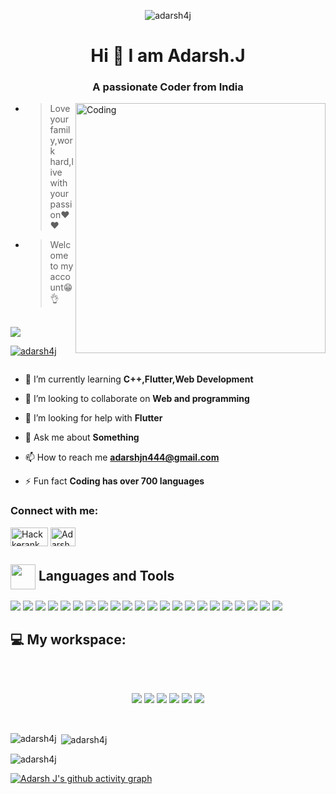 <p align="center"> <img src="https://media.tenor.com/_i9AUV0dv_0AAAAC/welcome-banner.gif" alt="adarsh4j" /> </p>
<h1 align="center">Hi 👋 I am Adarsh.J</h1>
<h3 align="center">A passionate Coder from India</h3>
<img align="right" alt="Coding" width="400" src="https://miro.medium.com/v2/resize:fit:1100/0*7Q3yvSIv_t0ioJ-Z.gif">


- > Love your family,work hard,live with your passion❤️❤️

- > Welcome to my account😁👌 

<br/>

<img src="https://readme-typing-svg.herokuapp.com?font=Algerians&color=000000&width=500&lines=I+am+an+Enthusiastic+Developer+and+an+Engineer....">

<p align="left"> <a href="https://github.com/ryo-ma/github-profile-trophy"><img src="https://github-profile-trophy.vercel.app/?username=adarsh4j" alt="adarsh4j" /></a> </p>

<p align="left"> <a href="https://twitter.com/" target="blank"><img src="https://img.shields.io/twitter/follow/?logo=twitter&style=for-the-badge" alt="" /></a> </p>



- 🌱 I’m currently learning **C++,Flutter,Web Development**

- 👯 I’m looking to collaborate on **Web and programming**

- 🤝 I’m looking for help with **Flutter**

- 💬 Ask me about **Something**

- 📫 How to reach me **adarshjn444@gmail.com**

- ⚡ Fun fact ****Coding has over 700 languages****

<h3 align="left">Connect with me:</h3>
<p align="left">
<a href="https://www.hackerrank.com/adarsh6282330338" target="Hackerrank"><img align="center" src="https://img.shields.io/badge/-Hackerrank-2EC866?style=for-the-badge&logo=HackerRank&logoColor=white" alt="Hackkerank" height="30" width="60" /></a>
 <a href="https://leetcode.com/Adarsh_J2302/" target="Leetcode"><img align="center" src="https://raw.githubusercontent.com/rahuldkjain/github-profile-readme-generator/master/src/images/icons/Social/leetcode.svg" alt="Adarsh_J2303" height="30" width="40" /></a>
</p>

<p align="left">
</p>
 

<div align="left">
        <h2><img src="https://roszkowski.dev/images/2020-05-04/flutter_logo_leg.gif" align="center"
                width="40" /> Languages and Tools</h2>
        <img src="https://img.shields.io/badge/dart-%230175C2.svg?style=for-the-badge&logo=dart&logoColor=white"/>   
        <img src="https://img.shields.io/badge/c++-%2300599C.svg?style=for-the-badge&logo=c%2B%2B&logoColor=white"/>
<img src="https://img.shields.io/badge/Python-FFD43B?style=for-the-badge&logo=python&logoColor=darkgreen"/>
<img src="https://img.shields.io/badge/java-%23ED8B00.svg?&style=for-the-badge&logo=java&logoColor=white"/>
<img src="https://img.shields.io/badge/c%20-%2300599C.svg?&style=for-the-badge&logo=c&logoColor=white"/>
<img src="https://img.shields.io/badge/html5%20-%23E34F26.svg?&style=for-the-badge&logo=html5&logoColor=white"/>
<img src="https://img.shields.io/badge/css3%20-%231572B6.svg?&style=for-the-badge&logo=css3&logoColor=white"/>
<img src="https://img.shields.io/badge/Flutter-%2302569B.svg?style=for-the-badge&logo=Flutter&logoColor=white"/>

<img src="https://img.shields.io/badge/github%20-%23121011.svg?&style=for-the-badge&logo=github&logoColor=white"/>

 
<img src="https://img.shields.io/badge/MySQL-00000F?style=for-the-badge&logo=mysql&logoColor=white"/>
 
<img src="https://img.shields.io/badge/firebase-%23039BE5.svg?style=for-the-badge&logo=firebase"/> 
<img src="https://img.shields.io/badge/GoogleCloud-%234285F4.svg?style=for-the-badge&logo=google-cloud&logoColor=white"/>


<img src="https://img.shields.io/badge/Brave-FF1B2D?style=for-the-badge&logo=Brave&logoColor=white"/>
<img src="https://img.shields.io/badge/Edge-0078D7?style=for-the-badge&logo=Microsoft-edge&logoColor=white"/> 
<img src="https://img.shields.io/badge/Firefox-FF7139?style=for-the-badge&logo=Firefox-Browser&logoColor=white"/> 
<img src="https://img.shields.io/badge/Google%20Chrome-4285F4?style=for-the-badge&logo=GoogleChrome&logoColor=white"/> 
<img src="https://img.shields.io/badge/Visual_Studio_Code-0078D4?style=for-the-badge&logo=visual%20studio%20code&logoColor=white"/>
<img src="https://img.shields.io/badge/Visual_Studio-5C2D91?style=for-the-badge&logo=visual%20studio&logoColor=white"/>
<img src="https://img.shields.io/badge/Android%20Studio-3DDC84.svg?style=for-the-badge&logo=android-studio&logoColor=white"/>

<img src="https://img.shields.io/badge/Canva-%2300C4CC.svg?&style=for-the-badge&logo=Canva&logoColor=white"/>

<img src="https://img.shields.io/badge/latex-%23008080.svg?style=for-the-badge&logo=latex&logoColor=white"/>

<img src="https://img.shields.io/badge/Microsoft_Word-2B579A?style=for-the-badge&logo=microsoft-word&logoColor=white"/>

<br/>
    <h2 align="left"> 💻 My workspace:</h2><br/>
    <p align='center'>
  <br/>
 
        
  <img src="https://img.shields.io/badge/Windows-0078D6?style=for-the-badge&logo=windows&logoColor=white"/>
  <img src="https://img.shields.io/badge/Windows%2011-%230079d5.svg?style=for-the-badge&logo=Windows%2011&logoColor=white"/>
  <img src="https://img.shields.io/badge/Ubuntu-E95420?style=for-the-badge&logo=ubuntu&logoColor=white"/>
  <img src="https://img.shields.io/badge/Elementary%20OS-64BAFF?style=for-the-badge&logo=elementary&logoColor=white"/>
  <img src="https://img.shields.io/badge/intel-core%20i5%2010th-%230071C5.svg?&style=for-the-badge&logo=intel&logoColor=white" />
  <img src="https://img.shields.io/badge/RAM-8GB-%230071C5.svg?&style=for-the-badge&logoColor=white" />
</p>
 

<br />
<p><img align="left" src="https://github-readme-stats.vercel.app/api/top-langs?username=adarsh4j&show_icons=true&locale=en&layout=compact" alt="adarsh4j" /></p>

<p>&nbsp;<img align="center" src="https://github-readme-stats.vercel.app/api?username=adarsh4j&show_icons=true&locale=en" alt="adarsh4j" /></p>

<p><img align="center" src="https://github-readme-streak-stats.herokuapp.com/?user=adarsh4j&" alt="adarsh4j" /></p>

[![Adarsh J's github activity graph](https://github-readme-activity-graph.vercel.app/graph?username=adarsh4j&theme=dracula)](https://github.com/adarsh4j/github-readme-activity-graph)
